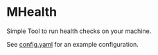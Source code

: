 # MHealth

Simple Tool to run health checks on your machine.

See [config.yaml](./config.yaml) for an example configuration.

